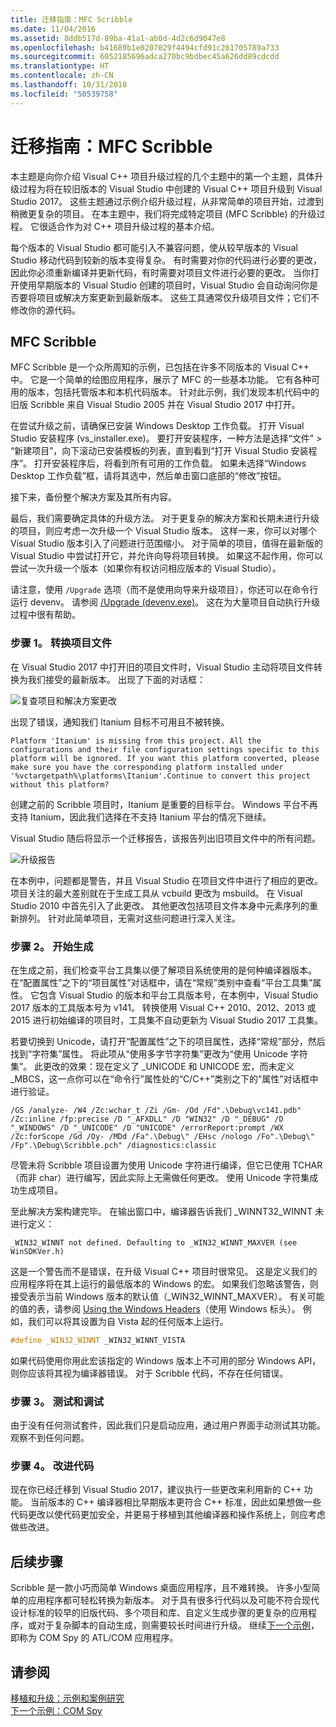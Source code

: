 ```yaml
---
title: 迁移指南：MFC Scribble
ms.date: 11/04/2016
ms.assetid: 8ddb517d-89ba-41a1-ab0d-4d2c6d9047e8
ms.openlocfilehash: b41689b1e0207029f4494cfd91c261705789a733
ms.sourcegitcommit: 6052185696adca270bc9bdbec45a626dd89cdcdd
ms.translationtype: HT
ms.contentlocale: zh-CN
ms.lasthandoff: 10/31/2018
ms.locfileid: "50539758"
---
```

# <a name="porting-guide-mfc-scribble"></a>迁移指南：MFC Scribble

本主题是向你介绍 Visual C++ 项目升级过程的几个主题中的第一个主题，具体升级过程为将在较旧版本的 Visual Studio 中创建的 Visual C++ 项目升级到 Visual Studio 2017。 这些主题通过示例介绍升级过程，从非常简单的项目开始，过渡到稍微更复杂的项目。 在本主题中，我们将完成特定项目 (MFC Scribble) 的升级过程。 它很适合作为对 C++ 项目升级过程的基本介绍。

每个版本的 Visual Studio 都可能引入不兼容问题，使从较早版本的 Visual Studio 移动代码到较新的版本变得复杂。 有时需要对你的代码进行必要的更改，因此你必须重新编译并更新代码，有时需要对项目文件进行必要的更改。 当你打开使用早期版本的 Visual Studio 创建的项目时，Visual Studio 会自动询问你是否要将项目或解决方案更新到最新版本。 这些工具通常仅升级项目文件；它们不修改你的源代码。

## <a name="mfc-scribble"></a>MFC Scribble

MFC Scribble 是一个众所周知的示例，已包括在许多不同版本的 Visual C++ 中。 它是一个简单的绘图应用程序，展示了 MFC 的一些基本功能。 它有各种可用的版本，包括托管版本和本机代码版本。 针对此示例，我们发现本机代码中的旧版 Scribble 来自 Visual Studio 2005 并在 Visual Studio 2017 中打开。

在尝试升级之前，请确保已安装 Windows Desktop 工作负载。 打开 Visual Studio 安装程序 (vs_installer.exe)。 要打开安装程序，一种方法是选择“文件” > “新建项目”，向下滚动已安装模板的列表，直到看到“打开 Visual Studio 安装程序”。 打开安装程序后，将看到所有可用的工作负载。 如果未选择“Windows Desktop 工作负载”框，请将其选中，然后单击窗口底部的“修改”按钮。

接下来，备份整个解决方案及其所有内容。

最后，我们需要确定具体的升级方法。 对于更复杂的解决方案和长期未进行升级的项目，则应考虑一次升级一个 Visual Studio 版本。 这样一来，你可以对哪个 Visual Studio 版本引入了问题进行范围缩小。 对于简单的项目，值得在最新版的 Visual Studio 中尝试打开它，并允许向导将项目转换。 如果这不起作用，你可以尝试一次升级一个版本（如果你有权访问相应版本的 Visual Studio）。

请注意，使用 `/Upgrade` 选项（而不是使用向导来升级项目），你还可以在命令行运行 devenv。 请参阅 [/Upgrade (devenv.exe)](/visualstudio/ide/reference/upgrade-devenv-exe)。 这在为大量项目自动执行升级过程中很有帮助。

### <a name="step-1-converting-the-project-file"></a>步骤 1。 转换项目文件

在 Visual Studio 2017 中打开旧的项目文件时，Visual Studio 主动将项目文件转换为我们接受的最新版本。 出现了下面的对话框：

![复查项目和解决方案更改](../porting/media/scribbleprojectupgrade.PNG "ScribbleProjectUpgrade")

出现了错误，通知我们 Itanium 目标不可用且不被转换。

```Output
Platform 'Itanium' is missing from this project. All the configurations and their file configuration settings specific to this platform will be ignored. If you want this platform converted, please make sure you have the corresponding platform installed under '%vctargetpath%\platforms\Itanium'.Continue to convert this project without this platform?
```

创建之前的 Scribble 项目时，Itanium 是重要的目标平台。 Windows 平台不再支持 Itanium，因此我们选择在不支持 Itanium 平台的情况下继续。

Visual Studio 随后将显示一个迁移报告，该报告列出旧项目文件中的所有问题。

![升级报告](../porting/media/scribblemigrationreport.PNG "ScribbleMigrationReport")

在本例中，问题都是警告，并且 Visual Studio 在项目文件中进行了相应的更改。 项目关注的最大差别就在于生成工具从 vcbuild 更改为 msbuild。 在 Visual Studio 2010 中首先引入了此更改。 其他更改包括项目文件本身中元素序列的重新排列。 针对此简单项目，无需对这些问题进行深入关注。

### <a name="step-2-getting-it-to-build"></a>步骤 2。 开始生成

在生成之前，我们检查平台工具集以便了解项目系统使用的是何种编译器版本。 在“配置属性”之下的“项目属性”对话框中，请在“常规”类别中查看“平台工具集”属性。 它包含 Visual Studio 的版本和平台工具版本号，在本例中，Visual Studio 2017 版本的工具版本号为 v141。 转换使用 Visual C++ 2010、2012、2013 或 2015 进行初始编译的项目时，工具集不自动更新为 Visual Studio 2017 工具集。

若要切换到 Unicode，请打开“配置属性”之下的项目属性，选择“常规”部分，然后找到“字符集”属性。 将此项从“使用多字节字符集”更改为“使用 Unicode 字符集”。 此更改的效果：现在定义了 _UNICODE 和 UNICODE 宏，而未定义 _MBCS，这一点你可以在“命令行”属性处的“C/C++”类别之下的“属性”对话框中进行验证。

```Output
/GS /analyze- /W4 /Zc:wchar_t /Zi /Gm- /Od /Fd".\Debug\vc141.pdb" /Zc:inline /fp:precise /D "_AFXDLL" /D "WIN32" /D "_DEBUG" /D "_WINDOWS" /D "_UNICODE" /D "UNICODE" /errorReport:prompt /WX /Zc:forScope /Gd /Oy- /MDd /Fa".\Debug\" /EHsc /nologo /Fo".\Debug\" /Fp".\Debug\Scribble.pch" /diagnostics:classic
```

尽管未将 Scribble 项目设置为使用 Unicode 字符进行编译，但它已使用 TCHAR（而非 char）进行编写，因此实际上无需做任何更改。 使用 Unicode 字符集成功生成项目。

至此解决方案构建完毕。 在输出窗口中，编译器告诉我们 _WINNT32_WINNT 未进行定义：

```Output
_WIN32_WINNT not defined. Defaulting to _WIN32_WINNT_MAXVER (see WinSDKVer.h)
```

这是一个警告而不是错误，在升级 Visual C++ 项目时很常见。 这是定义我们的应用程序将在其上运行的最低版本的 Windows 的宏。 如果我们忽略该警告，则接受表示当前 Windows 版本的默认值（_WIN32_WINNT_MAXVER）。 有关可能的值的表，请参阅 [Using the Windows Headers](/windows/desktop/WinProg/using-the-windows-headers)（使用 Windows 标头）。 例如，我们可以将其设置为自 Vista 起的任何版本上运行。

```cpp
#define _WIN32_WINNT _WIN32_WINNT_VISTA
```

如果代码使用你用此宏该指定的 Windows 版本上不可用的部分 Windows API，则你应该将其视为编译器错误。 对于 Scribble 代码，不存在任何错误。

### <a name="step-3-testing-and-debugging"></a>步骤 3。 测试和调试

由于没有任何测试套件，因此我们只是启动应用，通过用户界面手动测试其功能。 观察不到任何问题。

### <a name="step-4-improve-the-code"></a>步骤 4。 改进代码

现在你已经迁移到 Visual Studio 2017，建议执行一些更改来利用新的 C++ 功能。 当前版本的 C++ 编译器相比早期版本更符合 C++ 标准，因此如果想做一些代码更改以使代码更加安全，并更易于移植到其他编译器和操作系统上，则应考虑做些改进。

## <a name="next-steps"></a>后续步骤

Scribble 是一款小巧而简单 Windows 桌面应用程序，且不难转换。 许多小型简单的应用程序都可轻松转换为新版本。  对于具有很多行代码以及可能不符合现代设计标准的较早的旧版代码、多个项目和库、自定义生成步骤的更复杂的应用程序，或对于复杂脚本的自动生成，则需要较长时间进行升级。 继续[下一个示例](../porting/porting-guide-com-spy.md)，即称为 COM Spy 的 ATL/COM 应用程序。

## <a name="see-also"></a>请参阅

[移植和升级：示例和案例研究](../porting/porting-and-upgrading-examples-and-case-studies.md)<br/>
[下一个示例：COM Spy](../porting/porting-guide-com-spy.md)